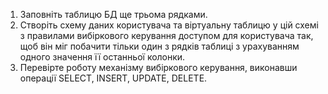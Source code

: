 1. Заповніть таблицю БД ще трьома рядками.
2. Створіть схему даних користувача та віртуальну таблицю у цій схемі з правилами вибіркового керування доступом для користувача так, щоб він міг побачити тільки один з рядків таблиці з урахуванням одного значення її останньої колонки.
3. Перевірте роботу механізму вибіркового керування, виконавши операції SELECT, INSERT, UPDATE, DELETE.
